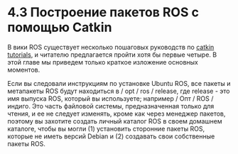 # 4.3 Построение пакетов ROS с помощью Catkin

В вики ROS существует несколько пошаговых руководств по [catkin tutorials](http://wiki.ros.org/catkin/Tutorials), и читателю предлагается пройти хотя бы первые четыре. В этой главе мы приведем только краткое изложение основных моментов.

Если вы следовали инструкциям по установке Ubuntu ROS, все пакеты и метапакеты ROS будут находиться в / opt / ros / release, где release - это имя выпуска ROS, который вы используете; например / Опт / ROS / индиго. Это часть файловой системы, предназначенная только для чтения, и ее не следует изменять, кроме как через менеджер пакетов, поэтому вы захотите создать личный каталог ROS в своем домашнем каталоге, чтобы вы могли \(1\) установить сторонние пакеты ROS, которые не иметь версий Debian и \(2\) создавать свои собственные пакеты ROS.

